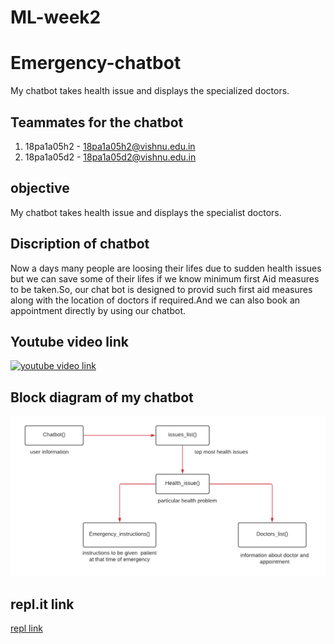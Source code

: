 # ML-week2
# Emergency-chatbot
My chatbot takes health issue and displays the specialized doctors.

## Teammates for the chatbot
1. 18pa1a05h2 - 18pa1a05h2@vishnu.edu.in
2. 18pa1a05d2 - 18pa1a05d2@vishnu.edu.in

## objective
My chatbot takes health issue and displays the specialist doctors.

## Discription of chatbot
Now a days many people are loosing their lifes due to sudden health issues but we can save some of their lifes if we know minimum first Aid measures to be taken.So, our chat bot is designed to provid such first aid measures along with the location of doctors if required.And we can also book an appointment directly by using our chatbot.

## Youtube video link
 [![youtube video link](https://img.youtube.com/vi/cw04P85H7O0/0.jpg)](https://www.youtube.com/watch?v=cw04P85H7O0)


## Block diagram of my chatbot
 ![Block diagram](https://raw.githubusercontent.com/18pa1a05h2/MLchatbot/main/Blank%20diagram.png)

## repl.it link
[repl link](https://week2.18pa1a05h2yagna.repl.co)
